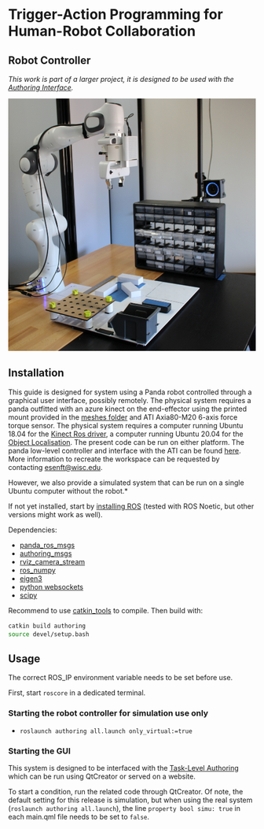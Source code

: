 Trigger-Action Programming for Human-Robot Collaboration
============================================
Robot Controller
----------------

*This work is part of a larger project, it is designed to be used with the
[Authoring Interface](https://github.com/emmanuel-senft/authoring-gui/tree/authoring-study).*

![Robot workspace](docs/workspace.jpg)

Installation
------------

This guide is designed for system using a Panda robot controlled through a graphical user interface, possibly remotely. The physical system requires a panda outfitted with an azure kinect on the end-effector using the printed mount provided in the [meshes folder](https://github.com/emmanuel-senft/authoring-ros/tree/study/meshes) and ATI Axia80-M20 6-axis force torque sensor. The physical system requires a computer running Ubuntu 18.04 for the [Kinect Ros driver](https://github.com/microsoft/Azure_Kinect_ROS_Driver), a computer running Ubuntu 20.04 for the [Object Localisation](https://github.com/kpwelsh/Mesh-Pose-Detector-ROS). The present code can be run on either platform. The panda low-level controller and interface with the ATI can be found [here](https://github.com/Wisc-HCI/PandaFCI/tree/authoring). More information to recreate the workspace can be requested by contacting <esenft@wisc.edu>.

However, we also provide a simulated system that can be run on a single Ubuntu computer without the robot.*

If not yet installed, start by [installing
ROS](http://wiki.ros.org/ROS/Installation) (tested with ROS Noetic, but
other versions might work as well).

Dependencies:
- [panda_ros_msgs](https://github.com/emmanuel-senft/panda-ros-msgs/tree/study)
- [authoring_msgs](https://github.com/emmanuel-senft/authoring-msgs/tree/study)
- [rviz_camera_stream](https://github.com/lucasw/rviz_camera_stream)
- [ros_numpy](https://github.com/eric-wieser/ros_numpy)
- [eigen3](https://eigen.tuxfamily.org/dox/)
- [python websockets](https://websockets.readthedocs.io/en/stable/intro.html)
- [scipy](https://www.scipy.org/)

Recommend to use [catkin_tools](https://catkin-tools.readthedocs.io/en/latest/) to compile.
Then build with:

```bash
catkin build authoring
source devel/setup.bash
```

Usage
-----
The correct ROS_IP environment variable needs to be set before use.

First, start `roscore` in a dedicated terminal.

### Starting the robot controller for simulation use only
- `roslaunch authoring all.launch only_virtual:=true`

### Starting the GUI

This system is designed to be interfaced with the [Task-Level Authoring](https://github.com/emmanuel-senft/authoring-gui/) which can be run using QtCreator or served on a website.

To start a condition, run the related code through QtCreator. Of note, the default setting for this release is simulation, but when using the real system (`roslaunch authoring all.launch`), the line `property bool simu: true` in each main.qml file needs to be set to `false`.